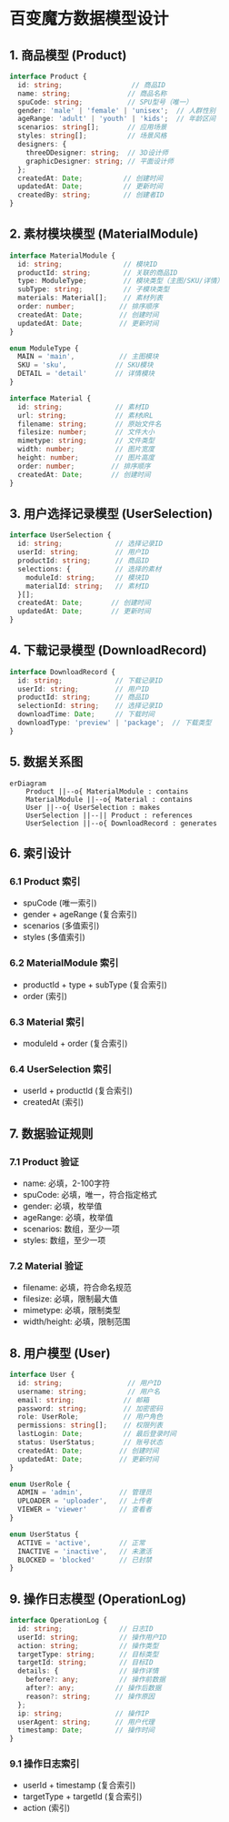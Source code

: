 # 百变魔方数据模型设计

## 1. 商品模型 (Product)

```typescript
interface Product {
  id: string;                 // 商品ID
  name: string;              // 商品名称
  spuCode: string;           // SPU型号（唯一）
  gender: 'male' | 'female' | 'unisex';  // 人群性别
  ageRange: 'adult' | 'youth' | 'kids';  // 年龄区间
  scenarios: string[];       // 应用场景
  styles: string[];          // 场景风格
  designers: {
    threeDDesigner: string;  // 3D设计师
    graphicDesigner: string; // 平面设计师
  };
  createdAt: Date;          // 创建时间
  updatedAt: Date;          // 更新时间
  createdBy: string;        // 创建者ID
}
```

## 2. 素材模块模型 (MaterialModule)

```typescript
interface MaterialModule {
  id: string;               // 模块ID
  productId: string;        // 关联的商品ID
  type: ModuleType;         // 模块类型（主图/SKU/详情）
  subType: string;          // 子模块类型
  materials: Material[];    // 素材列表
  order: number;           // 排序顺序
  createdAt: Date;         // 创建时间
  updatedAt: Date;         // 更新时间
}

enum ModuleType {
  MAIN = 'main',           // 主图模块
  SKU = 'sku',            // SKU模块
  DETAIL = 'detail'       // 详情模块
}

interface Material {
  id: string;             // 素材ID
  url: string;            // 素材URL
  filename: string;       // 原始文件名
  filesize: number;       // 文件大小
  mimetype: string;       // 文件类型
  width: number;          // 图片宽度
  height: number;         // 图片高度
  order: number;         // 排序顺序
  createdAt: Date;       // 创建时间
}
```

## 3. 用户选择记录模型 (UserSelection)

```typescript
interface UserSelection {
  id: string;             // 选择记录ID
  userId: string;         // 用户ID
  productId: string;      // 商品ID
  selections: {           // 选择的素材
    moduleId: string;     // 模块ID
    materialId: string;   // 素材ID
  }[];
  createdAt: Date;       // 创建时间
  updatedAt: Date;       // 更新时间
}
```

## 4. 下载记录模型 (DownloadRecord)

```typescript
interface DownloadRecord {
  id: string;             // 下载记录ID
  userId: string;         // 用户ID
  productId: string;      // 商品ID
  selectionId: string;    // 选择记录ID
  downloadTime: Date;     // 下载时间
  downloadType: 'preview' | 'package';  // 下载类型
}
```

## 5. 数据关系图

```mermaid
erDiagram
    Product ||--o{ MaterialModule : contains
    MaterialModule ||--o{ Material : contains
    User ||--o{ UserSelection : makes
    UserSelection ||--|| Product : references
    UserSelection ||--o{ DownloadRecord : generates
```

## 6. 索引设计

### 6.1 Product 索引
- spuCode (唯一索引)
- gender + ageRange (复合索引)
- scenarios (多值索引)
- styles (多值索引)

### 6.2 MaterialModule 索引
- productId + type + subType (复合索引)
- order (索引)

### 6.3 Material 索引
- moduleId + order (复合索引)

### 6.4 UserSelection 索引
- userId + productId (复合索引)
- createdAt (索引)

## 7. 数据验证规则

### 7.1 Product 验证
- name: 必填，2-100字符
- spuCode: 必填，唯一，符合指定格式
- gender: 必填，枚举值
- ageRange: 必填，枚举值
- scenarios: 数组，至少一项
- styles: 数组，至少一项

### 7.2 Material 验证
- filename: 必填，符合命名规范
- filesize: 必填，限制最大值
- mimetype: 必填，限制类型
- width/height: 必填，限制范围 

## 8. 用户模型 (User)

```typescript
interface User {
  id: string;                // 用户ID
  username: string;          // 用户名
  email: string;            // 邮箱
  password: string;         // 加密密码
  role: UserRole;           // 用户角色
  permissions: string[];    // 权限列表
  lastLogin: Date;          // 最后登录时间
  status: UserStatus;       // 账号状态
  createdAt: Date;         // 创建时间
  updatedAt: Date;         // 更新时间
}

enum UserRole {
  ADMIN = 'admin',         // 管理员
  UPLOADER = 'uploader',   // 上传者
  VIEWER = 'viewer'        // 查看者
}

enum UserStatus {
  ACTIVE = 'active',       // 正常
  INACTIVE = 'inactive',   // 未激活
  BLOCKED = 'blocked'      // 已封禁
}
```

## 9. 操作日志模型 (OperationLog)

```typescript
interface OperationLog {
  id: string;              // 日志ID
  userId: string;          // 操作用户ID
  action: string;          // 操作类型
  targetType: string;      // 目标类型
  targetId: string;        // 目标ID
  details: {               // 操作详情
    before?: any;          // 操作前数据
    after?: any;          // 操作后数据
    reason?: string;      // 操作原因
  };
  ip: string;             // 操作IP
  userAgent: string;      // 用户代理
  timestamp: Date;        // 操作时间
}
```

### 9.1 操作日志索引
- userId + timestamp (复合索引)
- targetType + targetId (复合索引)
- action (索引) 